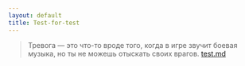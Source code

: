 ```yaml
---
layout: default
title: Test-for-test
---
```


>Тревога — это что-то вроде того, когда в игре звучит боевая музыка, но ты не можешь отыскать своих врагов.
[test.md](test.md)